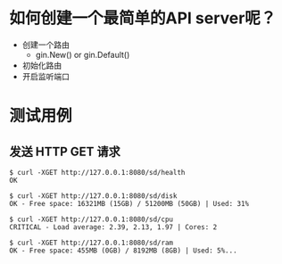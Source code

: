 # 如何创建一个最简单的API server呢？  
- 创建一个路由
    - gin.New() or gin.Default()  
- 初始化路由  
- 开启监听端口  


# 测试用例  
## 发送 HTTP GET 请求
```
$ curl -XGET http://127.0.0.1:8080/sd/health
OK

$ curl -XGET http://127.0.0.1:8080/sd/disk
OK - Free space: 16321MB (15GB) / 51200MB (50GB) | Used: 31%

$ curl -XGET http://127.0.0.1:8080/sd/cpu
CRITICAL - Load average: 2.39, 2.13, 1.97 | Cores: 2

$ curl -XGET http://127.0.0.1:8080/sd/ram
OK - Free space: 455MB (0GB) / 8192MB (8GB) | Used: 5%...

```  



